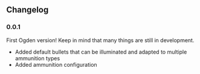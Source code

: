 Changelog
---

### 0.0.1
First Ogden version! Keep in mind that many things are still in development.
- Added default bullets that can be illuminated and adapted to multiple ammunition types
- Added ammunition configuration
